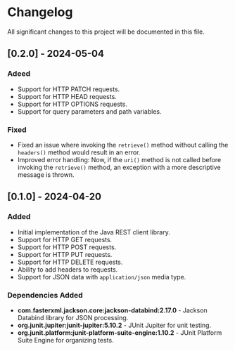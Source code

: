 # Changelog

All significant changes to this project will be documented in this file.

## [0.2.0] - 2024-05-04

### Adeed

- Support for HTTP PATCH requests.
- Support for HTTP HEAD requests.
- Support for HTTP OPTIONS requests.
- Support for query parameters and path variables.

### Fixed

- Fixed an issue where invoking the `retrieve()` method without calling the `headers()` method would result in an error.
- Improved error handling: Now, if the `uri()` method is not called before invoking the `retrieve()` method, an exception with a more descriptive message is thrown.

## [0.1.0] - 2024-04-20

### Added

- Initial implementation of the Java REST client library.
- Support for HTTP GET requests.
- Support for HTTP POST requests.
- Support for HTTP PUT requests.
- Support for HTTP DELETE requests.
- Ability to add headers to requests.
- Support for JSON data with `application/json` media type.

### Dependencies Added
- **com.fasterxml.jackson.core:jackson-databind:2.17.0** - Jackson Databind library for JSON processing.
- **org.junit.jupiter:junit-jupiter:5.10.2** - JUnit Jupiter for unit testing.
- **org.junit.platform:junit-platform-suite-engine:1.10.2** - JUnit Platform Suite Engine for organizing tests.